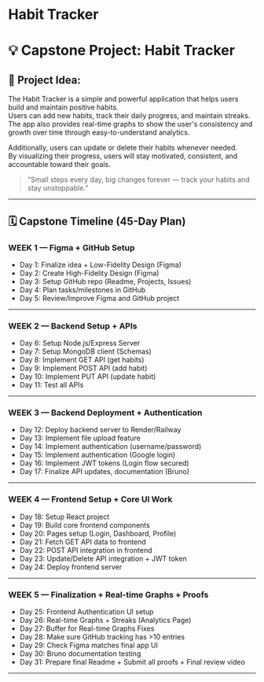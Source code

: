# Habit Tracker
# 💡 Capstone Project: Habit Tracker

## 📌 Project Idea:
The Habit Tracker is a simple and powerful application that helps users build and maintain positive habits.  
Users can add new habits, track their daily progress, and maintain streaks. The app also provides real-time graphs to show the user's consistency and growth over time through easy-to-understand analytics.

Additionally, users can update or delete their habits whenever needed.  
By visualizing their progress, users will stay motivated, consistent, and accountable toward their goals.

> “Small steps every day, big changes forever — track your habits and stay unstoppable.”

---

## 🗓️ Capstone Timeline (45-Day Plan)


### WEEK 1 — Figma + GitHub Setup

- Day 1: Finalize idea + Low-Fidelity Design (Figma)
- Day 2: Create High-Fidelity Design (Figma)
- Day 3: Setup GitHub repo (Readme, Projects, Issues)
- Day 4: Plan tasks/milestones in GitHub
- Day 5: Review/Improve Figma and GitHub project

---

### WEEK 2 — Backend Setup + APIs

- Day 6: Setup Node.js/Express Server
- Day 7: Setup MongoDB client (Schemas)
- Day 8: Implement GET API (get habits)
- Day 9: Implement POST API (add habit)
- Day 10: Implement PUT API (update habit)
- Day 11: Test all APIs

---

### WEEK 3 — Backend Deployment + Authentication

- Day 12: Deploy backend server to Render/Railway
- Day 13: Implement file upload feature
- Day 14: Implement authentication (username/password)
- Day 15: Implement authentication (Google login)
- Day 16: Implement JWT tokens (Login flow secured)
- Day 17: Finalize API updates, documentation (Bruno)

---

### WEEK 4 — Frontend Setup + Core UI Work

- Day 18: Setup React project
- Day 19: Build core frontend components
- Day 20: Pages setup (Login, Dashboard, Profile)
- Day 21: Fetch GET API data to frontend
- Day 22: POST API integration in frontend
- Day 23: Update/Delete API integration + JWT token
- Day 24: Deploy frontend server

---

### WEEK 5 — Finalization + Real-time Graphs + Proofs

- Day 25: Frontend Authentication UI setup
- Day 26: Real-time Graphs + Streaks (Analytics Page)
- Day 27: Buffer for Real-time Graphs Fixes
- Day 28: Make sure GitHub tracking has >10 entries
- Day 29: Check Figma matches final app UI
- Day 30: Bruno documentation testing
- Day 31: Prepare final Readme + Submit all proofs + Final review video

---

